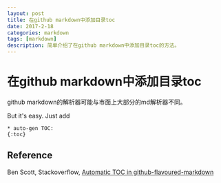 ```yaml
---
layout: post
title: 在github markdown中添加目录toc
date: 2017-2-18
categories: markdown
tags: [markdown]
description: 简单介绍了在github markdown中添加目录toc的方法。
---
```


# 在github markdown中添加目录toc

github markdown的解析器可能与市面上大部分的md解析器不同。
   
But it's easy. Just add

```
* auto-gen TOC:
{:toc}
```



## Reference
Ben Scott, Stackoverflow, [Automatic TOC in github-flavoured-markdown](http://stackoverflow.com/questions/9721944/automatic-toc-in-github-flavoured-markdown)
